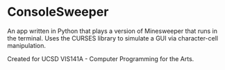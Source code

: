 # ConsoleSweeper
An app written in Python that plays a version of Minesweeper that runs in the terminal. Uses the CURSES library to simulate a GUI via character-cell manipulation.

Created for UCSD VIS141A - Computer Programming for the Arts.
